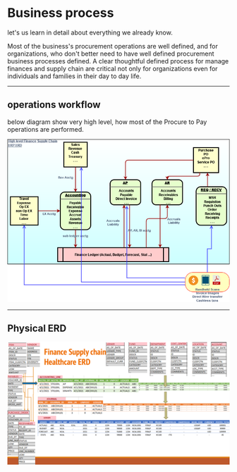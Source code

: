 # Business process

let's us learn in detail about everything we already know.

Most of the business's procurement operations are well defined, and for organizations, who don't better need to have well defined procurement business processes defined.
A clear thoughtful defined process for manage finances and supply chain are critical not only for organizations even for individuals and families in their day to day life.

---

## operations workflow
below diagram show very high level, how most of the Procure to Pay operations are performed.

![BusinessProcess](assets/images/ERD_logical.png)

---

## Physical ERD

![ERD](assets/images/ERD_physical.png)
